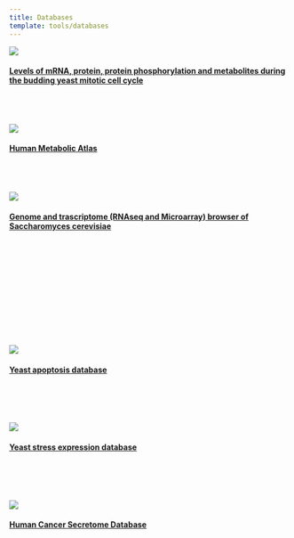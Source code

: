 ```yaml
---
title: Databases
template: tools/databases
---
```


<a href="https://www.sysbio.se/tools/cellcycle/">
  <img class="project-logo" src="/img/logo_cell-cycle.png" />
  <h4>Levels of mRNA, protein, protein phosphorylation and metabolites during the budding yeast mitotic cell cycle</h4>
</a><br/><br/><br/>

<a href="http://www.metabolicatlas.com/">
  <img class="project-logo" src="/img/logo_hma.png" />
  <h4>Human Metabolic Atlas</h4>
</a><br/><br/><br/>

<a href="http://www.sysbio.se/Yseq/">
  <img class="project-logo" src="/img/logo_yseq.png" />
  <h4>Genome and trascriptome (RNAseq and Microarray) browser of Saccharomyces cerevisiae</h4>
</a><br/><br/><br/><br/><br/><br/><br/><br/><br/><br/><br/>

<a href="http://www.ycelldeath.com/yapoptosis/">
  <img class="project-logo" src="/img/logo_yapop.gif" />
  <h4>Yeast apoptosis database</h4>
</a><br/><br/><br/><br/>

<a href="http://www.ystrexdb.com/">
  <img class="project-logo" src="/img/logo_ystrex.png" />
  <h4>Yeast stress expression database</h4>
</a><br/><br/><br/><br/>

<a href="http://cancersecretome.org/">
  <img class="project-logo" src="/img/logo_hcsd.png" />
  <h4>Human Cancer Secretome Database</h4>
</a><br/><br/><br/><br/>

